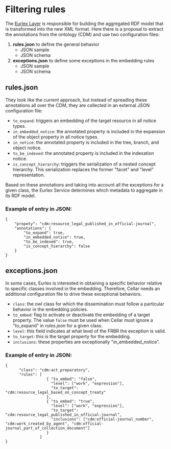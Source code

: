# Filtering rules
The [Eurlex Layer](https://citnet.tech.ec.europa.eu/CITnet/confluence/display/CELLAR/Eurlex+Layer) is responsible for building the aggregated RDF model that is transformed into the new XML format. Here there is a proposal to extract the annotations from the ontology (CDM) and use two configuration files:

 1. **rules.json** to define the general behavior
	 - JSON sample 
	- JSON schema
 2. **exceptions.json**  to define some exceptions in the embedding rules
	 - JSON sample 
	- JSON schema

## rules.json
They look like the current approach, but instead of spreading these annotations all over the CDM, they are collected in an external JSON configuration file:
-   `to_expand`: triggers an embedding of the target resource in all notice types.
-   `in_embedded_notice`: the annotated property is included in the expansion of the object property in all notice types.
-   `in_notice`: the annotated property is included in the tree, branch, and object notice.
-   `to_be_indexed`: the annotated property is included in the indexation notice.
-   `is_concept_hierarchy`: triggers the serialization of a nested concept hierarchy. This serialization replaces the former "facet" and "level" representation.

Based on these annotations and taking into account all the exceptions for a given class, the Eurlex Service determines which metadata to aggregate in its RDF model.
### Example of entry in JSON:
```
{
	"propety": "cdm:resource_legal_published_in_official-journal",
	"annotations": {
		"to_expand": true,
		"in_embedded_notice": true,
		"to_be_indexed": true,
		"is_concept_hierarchy": false
	}
}
```
## exceptions.json
In some cases, Eurlex is interested in obtaining a specific behavior relative to specific classes involved in the embedding. Therefore, Cellar needs an additional configuration file to drive these exceptional behaviors.
-   `class`: the owl class for which the dissemination must follow a particular behavior in the embedding policies.
-   `to_embed`:  flag to activate or deactivate the embedding of a target property. The value `false` must be used when Cellar must ignore a "to_expand" in *rules.json* for a given class.
-   `level`: this field indicates at what level of the FRBR the exception is valid.
-   `to_target`: this is the target property for the embedding.
-   `inclusions`: these properties are exceptionally "in_embedded_notice".
### Example of entry in JSON:
```
{
      "class": "cdm:act_preparatory",
      "rules": [
			      { "to_embed": "false",
		            "level": ["work", "expression"],
		            "to_target": "cdm:resource_legal_based_on_concept_treaty"
			      },
                  { "to_embed": "true",
                    "level": ["work", "expression"],
                    "to_target": "cdm:resource_legal_published_in_official-journal",
                    "inclusions": ["cdm:official-journal_number", "cdm:work_created_by_agent", "cdm:official-journal_part_of_collection_document"]
	              }
	           ]
}
```